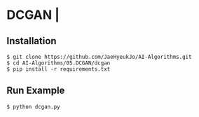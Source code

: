 # DCGAN |

## Installation
    $ git clone https://github.com/JaeHyeukJo/AI-Algorithms.git
    $ cd AI-Algorithms/05.DCGAN/dcgan
    $ pip install -r requirements.txt


## Run Example
```
$ python dcgan.py
```
